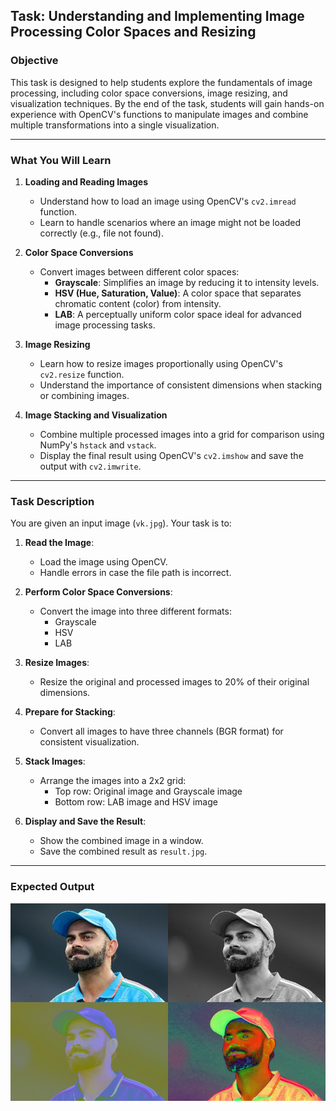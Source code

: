 ## Task: Understanding and Implementing Image Processing Color Spaces and Resizing

### Objective

This task is designed to help students explore the fundamentals of image processing, including color space conversions, image resizing, and visualization techniques. By the end of the task, students will gain hands-on experience with OpenCV's functions to manipulate images and combine multiple transformations into a single visualization.

---

### What You Will Learn

1. **Loading and Reading Images**  
   - Understand how to load an image using OpenCV's `cv2.imread` function.
   - Learn to handle scenarios where an image might not be loaded correctly (e.g., file not found).

2. **Color Space Conversions**  
   - Convert images between different color spaces:
     - **Grayscale**: Simplifies an image by reducing it to intensity levels.
     - **HSV (Hue, Saturation, Value)**: A color space that separates chromatic content (color) from intensity.
     - **LAB**: A perceptually uniform color space ideal for advanced image processing tasks.

3. **Image Resizing**  
   - Learn how to resize images proportionally using OpenCV's `cv2.resize` function.
   - Understand the importance of consistent dimensions when stacking or combining images.

4. **Image Stacking and Visualization**  
   - Combine multiple processed images into a grid for comparison using NumPy's `hstack` and `vstack`.
   - Display the final result using OpenCV's `cv2.imshow` and save the output with `cv2.imwrite`.

---

### Task Description

You are given an input image (`vk.jpg`). Your task is to:

1. **Read the Image**:  
   - Load the image using OpenCV.
   - Handle errors in case the file path is incorrect.

2. **Perform Color Space Conversions**:  
   - Convert the image into three different formats:
     - Grayscale
     - HSV
     - LAB  

3. **Resize Images**:  
   - Resize the original and processed images to 20% of their original dimensions.

4. **Prepare for Stacking**:  
   - Convert all images to have three channels (BGR format) for consistent visualization.

5. **Stack Images**:  
   - Arrange the images into a 2x2 grid:
     - Top row: Original image and Grayscale image
     - Bottom row: LAB image and HSV image

6. **Display and Save the Result**:  
   - Show the combined image in a window.
   - Save the combined result as `result.jpg`.


---

### Expected Output

![alt text](result.jpg)